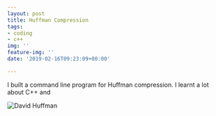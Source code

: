 ```yaml
---
layout: post
title: Huffman Compression
tags:
- coding
- c++
img: ''
feature-img: ''
date: '2019-02-16T09:23:09+00:00'

---
```

I built a command line program for Huffman compression. I learnt a lot about C++ and 

![David Huffman](https://www.computerhope.com/people/pictures/david_huffman.jpg)
